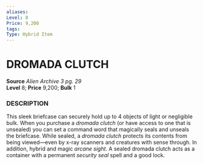 ```yaml
---
aliases: 
Level: 8
Price: 9,200
tags: 
Type: Hybrid Item
---
```

# DROMADA CLUTCH
**Source** _Alien Archive 3 pg. 29_  
**Level** 8; **Price** 9,200; **Bulk** 1

### DESCRIPTION

This sleek briefcase can securely hold up to 4 objects of light or negligible bulk. When you purchase a _dromada clutch_ (or have access to one that is unsealed) you can set a command word that magically seals and unseals the briefcase. While sealed, a _dromada clutch_ protects its contents from being viewed—even by x-ray scanners and creatures with sense through. In addition, hybrid and magic _arcane sight_. A sealed dromada clutch acts as a container with a permanent _security seal_ spell and a good lock.